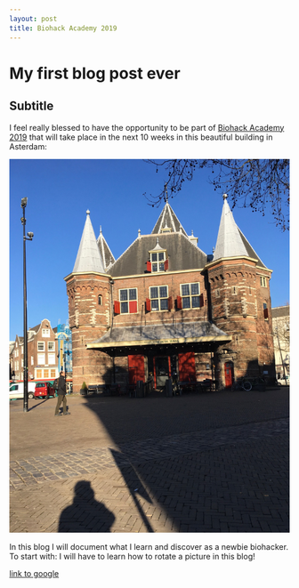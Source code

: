 ```yaml
---
layout: post
title: Biohack Academy 2019 
---
```


# My first blog post ever

## Subtitle

I feel really blessed to have the opportunity to be part of [Biohack Academy 2019](https://waag.org/en/article/sixth-ibiohack-academy-planned-2019) that will take place in the next 10 weeks in this beautiful building in Asterdam: 




![](/images/IMG_1357.JPG "Waag, Amsterdam" )


In this blog I will document what I learn and discover as a newbie biohacker. 
To start with: I will have to learn how to rotate a picture in this blog!



[link to google](www.google.com)
